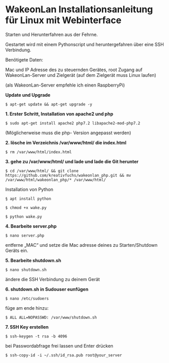 # WakeonLan Installationsanleitung für Linux mit Webinterface

Starten und Herunterfahren aus der Fehrne. 

Gestartet wird mit einem Pythonscript und heruntergefahren über eine SSH Verbindung.

Benötigete Daten:

Mac und IP Adresse des zu steuernden Gerätes,
root Zugang auf WakeonLan-Server und Zielgerät
(auf dem Zielgerät muss Linux laufen)

(als WakeonLan-Server empfehle ich einen RaspberryPi)


**Update und Upgrade**
```
$ apt-get update && apt-get upgrade -y
```

**1. Erster Schritt, Installation von apache2 und php**
```
$ sudo apt-get install apache2 php7.2 libapache2-mod-php7.2
```
(Möglicherweise muss die php- Version angepasst werden)

**2. lösche im Verzeichnis /var/www/html/ die index.html**
```
$ rm /var/www/html/index.html
```

**3. gehe zu /var/www/html/ und lade und lade die Git herunter**
```
$ cd /var/www/html/ && git clone https://github.com/kreativfuchs/wakeonlan_php.git && mv /var/www/html/wakeonlan_php/* /var/www/html/ 
```
Installation von Python
```
§ apt install python
```
```
$ chmod +x wake.py
```
```
$ python wake.py
```

**4. Bearbeite server.php**
```
$ nano server.php
```
entferne „MAC“ und setze die Mac adresse deines zu Starten/Shutdown Geräts ein.

**5. Bearbeite shutdown.sh**
```
$ nano shutdown.sh
```
ändere die SSH Verbindung zu deinem Gerät

**6. shutdown.sh in Sudouser eunfügen**
```
$ nano /etc/sudoers
```
füge am ende hinzu:
```
$ ALL ALL=NOPASSWD: /var/www/shutdown.sh
```
**7. SSH Key erstellen**
```
$ ssh-keygen -t rsa -b 4096
```
bei Passwordabfrage frei lassen und Enter drücken
```
$ ssh-copy-id -i ~/.ssh/id_rsa.pub root@your_server
```
